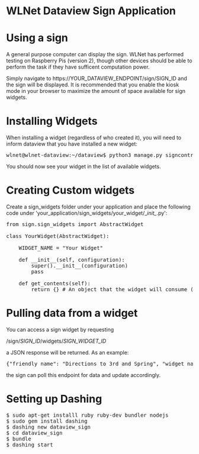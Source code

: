 WLNet Dataview Sign Application
===============================

# Using a sign

A general purpose computer can display the sign. WLNet has performed testing on Raspberry Pis (version 2), though other devices should be able to perform the task if they have sufficent computation power.

Simply navigate to https://YOUR_DATAVIEW_ENDPOINT/sign/SIGN_ID and the sign will be displayed. It is recommended that you enable the kiosk mode in your browser to maximize the amount of space available for sign widgets.

# Installing Widgets

When installing a widget (regardless of who created it), you will need to inform dataview that you have installed a new widget:

<pre>
wlnet@wlnet-dataview:~/dataview$ python3 manage.py signcontrol --update-widgets
</pre>

You should now see your widget in the list of available widgets.

# Creating Custom widgets

Create a sign_widgets folder under your application and place the following code under 'your_application/sign_widgets/your_widget/\__init\__.py':

<pre>
from sign.sign_widgets import AbstractWidget

class YourWidget(AbstractWidget):

    WIDGET_NAME = "Your Widget"

    def __init__(self, configuration):
        super().__init__(configuration)
        pass

    def get_contents(self):
        return {} # An object that the widget will consume (this will be encoded as json before sending)
</pre>

# Pulling data from a widget

You can access a sign widget by requesting

/sign/*SIGN_ID*/widgets/*SIGN_WIDGET_ID*

a JSON response will be returned. As an example:

<pre>
{"friendly_name": "Directions to 3rd and Spring", "widget_name": "Departure Information", "contents": {"trip_efficency": 97.46, "friendly_message": "10 minutes departing at 13:27"}}
</pre>

the sign can poll this endpoint for data and update accordingly.

# Setting up Dashing

<pre>
$ sudo apt-get installl ruby ruby-dev bundler nodejs
$ sudo gem install dashing
$ dashing new dataview_sign
$ cd dataview_sign
$ bundle
$ dashing start
</pre>